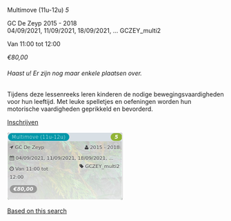 Multimove (11u-12u) *5*

GC De Zeyp 2015 - 2018  
04/09/2021, 11/09/2021, 18/09/2021, ... GCZEY\_multi2  

Van 11:00 tot 12:00

*€80,00*

  

###### *Haast u! Er zijn nog maar enkele plaatsen over.*

  

Tijdens deze lessenreeks leren kinderen de nodige bewegingsvaardigheden voor hun leeftijd. Met leuke spelletjes en oefeningen worden hun motorische vaardigheden geprikkeld en bevorderd.  

[Inschrijven](https://tickets.vgc.be/activity/subscribe/GCZEY_multi2)

![](64096.png)

[Based on this search](https://tickets.vgc.be/activity/index?&vrijeplaatsen=1&Age%5B%5D=3%2C4&entity=276)